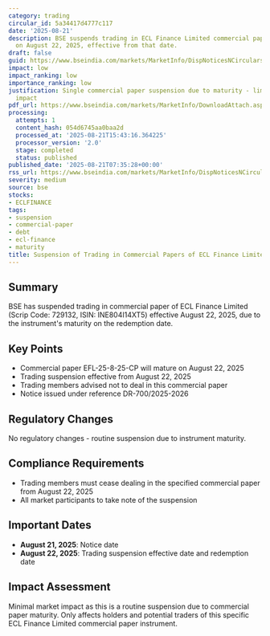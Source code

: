 ```yaml
---
category: trading
circular_id: 5a34417d4777c117
date: '2025-08-21'
description: BSE suspends trading in ECL Finance Limited commercial paper maturing
  on August 22, 2025, effective from that date.
draft: false
guid: https://www.bseindia.com/markets/MarketInfo/DispNoticesNCirculars.aspx?Noticeid={AD596782-65AF-4D6F-9F4B-CD67E415D453}&noticeno=20250821-3&dt=08/21/2025&icount=3&totcount=63&flag=0
impact: low
impact_ranking: low
importance_ranking: low
justification: Single commercial paper suspension due to maturity - limited market
  impact
pdf_url: https://www.bseindia.com/markets/MarketInfo/DownloadAttach.aspx?id=20250821-3&attachedId=
processing:
  attempts: 1
  content_hash: 054d6745aa0baa2d
  processed_at: '2025-08-21T15:43:16.364225'
  processor_version: '2.0'
  stage: completed
  status: published
published_date: '2025-08-21T07:35:28+00:00'
rss_url: https://www.bseindia.com/markets/MarketInfo/DispNoticesNCirculars.aspx?Noticeid={AD596782-65AF-4D6F-9F4B-CD67E415D453}&noticeno=20250821-3&dt=08/21/2025&icount=3&totcount=63&flag=0
severity: medium
source: bse
stocks:
- ECLFINANCE
tags:
- suspension
- commercial-paper
- debt
- ecl-finance
- maturity
title: Suspension of Trading in Commercial Papers of ECL Finance Limited
---
```


## Summary

BSE has suspended trading in commercial paper of ECL Finance Limited (Scrip Code: 729132, ISIN: INE804I14XT5) effective August 22, 2025, due to the instrument's maturity on the redemption date.

## Key Points

- Commercial paper EFL-25-8-25-CP will mature on August 22, 2025
- Trading suspension effective from August 22, 2025
- Trading members advised not to deal in this commercial paper
- Notice issued under reference DR-700/2025-2026

## Regulatory Changes

No regulatory changes - routine suspension due to instrument maturity.

## Compliance Requirements

- Trading members must cease dealing in the specified commercial paper from August 22, 2025
- All market participants to take note of the suspension

## Important Dates

- **August 21, 2025**: Notice date
- **August 22, 2025**: Trading suspension effective date and redemption date

## Impact Assessment

Minimal market impact as this is a routine suspension due to commercial paper maturity. Only affects holders and potential traders of this specific ECL Finance Limited commercial paper instrument.